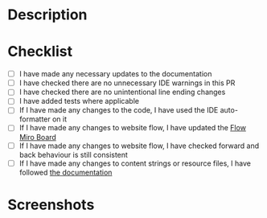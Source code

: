 ﻿
<!--
Add the ticket number below and uncomment
[Link to Jira ticket](https://beisdigital.atlassian.net/browse/PC-####)
-->

# Description

<!--
Add a brief description of the change(s) you have made
-->

# Checklist

- [ ] I have made any necessary updates to the documentation
- [ ] I have checked there are no unnecessary IDE warnings in this PR
- [ ] I have checked there are no unintentional line ending changes
- [ ] I have added tests where applicable
- [ ] If I have made any changes to the code, I have used the IDE auto-formatter on it
- [ ] If I have made any changes to website flow, I have updated the [Flow Miro Board](https://miro.com/app/board/uXjVK6F2rKo=/)
- [ ] If I have made any changes to website flow, I have checked forward and back behaviour is still consistent
- [ ] If I have made any changes to content strings or resource files, I have followed [the documentation](https://github.com/UKGovernmentBEIS/beis-simple-energy-advice-beta/blob/main/docs/LocalisationDocumentation.md)
 
# Screenshots

<!--
Add any screenshots of your changes, if applicable
-->